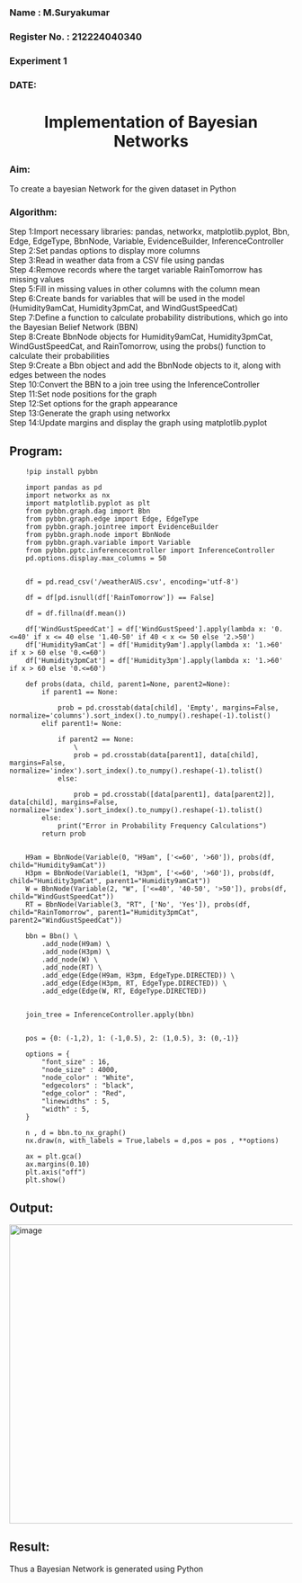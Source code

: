 <H3> Name : M.Suryakumar</H3>
<H3>Register No. : 212224040340</H3>
<H3> Experiment 1</H3>
<H3>DATE:</H3>
<H1 ALIGN=CENTER> Implementation of Bayesian Networks</H1>
<h3>Aim: </h3>
    To create a bayesian Network for the given dataset in Python
<h3>Algorithm:</h3>


Step 1:Import necessary libraries: pandas, networkx, matplotlib.pyplot, Bbn, Edge, EdgeType, BbnNode, Variable, EvidenceBuilder, InferenceController<br/>
Step 2:Set pandas options to display more columns<br/>
Step 3:Read in weather data from a CSV file using pandas<br/>
Step 4:Remove records where the target variable RainTomorrow has missing values<br/>
Step 5:Fill in missing values in other columns with the column mean<br/>
Step 6:Create bands for variables that will be used in the model (Humidity9amCat, Humidity3pmCat, and WindGustSpeedCat)<br/>
Step 7:Define a function to calculate probability distributions, which go into the Bayesian Belief Network (BBN)<br/>
Step 8:Create BbnNode objects for Humidity9amCat, Humidity3pmCat, WindGustSpeedCat, and RainTomorrow, using the probs() function to calculate their probabilities<br/>
Step 9:Create a Bbn object and add the BbnNode objects to it, along with edges between the nodes<br/>
Step 10:Convert the BBN to a join tree using the InferenceController<br/>
Step 11:Set node positions for the graph<br/>
Step 12:Set options for the graph appearance<br/>
Step 13:Generate the graph using networkx<br/>
Step 14:Update margins and display the graph using matplotlib.pyplot<br/>

## Program:
```
    !pip install pybbn
    
    import pandas as pd
    import networkx as nx
    import matplotlib.pyplot as plt
    from pybbn.graph.dag import Bbn
    from pybbn.graph.edge import Edge, EdgeType
    from pybbn.graph.jointree import EvidenceBuilder
    from pybbn.graph.node import BbnNode
    from pybbn.graph.variable import Variable
    from pybbn.pptc.inferencecontroller import InferenceController
    pd.options.display.max_columns = 50
    
    
    df = pd.read_csv('/weatherAUS.csv', encoding='utf-8')
    
    df = df[pd.isnull(df['RainTomorrow']) == False]
    
    df = df.fillna(df.mean())
    
    df['WindGustSpeedCat'] = df['WindGustSpeed'].apply(lambda x: '0.<=40' if x <= 40 else '1.40-50' if 40 < x <= 50 else '2.>50')
    df['Humidity9amCat'] = df['Humidity9am'].apply(lambda x: '1.>60' if x > 60 else '0.<=60')
    df['Humidity3pmCat'] = df['Humidity3pm'].apply(lambda x: '1.>60' if x > 60 else '0.<=60')
    
    def probs(data, child, parent1=None, parent2=None):
        if parent1 == None:
    
            prob = pd.crosstab(data[child], 'Empty', margins=False, normalize='columns').sort_index().to_numpy().reshape(-1).tolist()
        elif parent1!= None:
    
            if parent2 == None:
                \
                prob = pd.crosstab(data[parent1], data[child], margins=False, normalize='index').sort_index().to_numpy().reshape(-1).tolist()
            else:
    
                prob = pd.crosstab([data[parent1], data[parent2]], data[child], margins=False, normalize='index').sort_index().to_numpy().reshape(-1).tolist()
        else:
            print("Error in Probability Frequency Calculations")
        return prob
    
    
    H9am = BbnNode(Variable(0, "H9am", ['<=60', '>60']), probs(df, child="Humidity9amCat"))
    H3pm = BbnNode(Variable(1, "H3pm", ['<=60', '>60']), probs(df, child="Humidity3pmCat", parent1="Humidity9amCat"))
    W = BbnNode(Variable(2, "W", ['<=40', '40-50', '>50']), probs(df, child="WindGustSpeedCat"))
    RT = BbnNode(Variable(3, "RT", ['No', 'Yes']), probs(df, child="RainTomorrow", parent1="Humidity3pmCat", parent2="WindGustSpeedCat"))
    
    bbn = Bbn() \
        .add_node(H9am) \
        .add_node(H3pm) \
        .add_node(W) \
        .add_node(RT) \
        .add_edge(Edge(H9am, H3pm, EdgeType.DIRECTED)) \
        .add_edge(Edge(H3pm, RT, EdgeType.DIRECTED)) \
        .add_edge(Edge(W, RT, EdgeType.DIRECTED))
    
    
    join_tree = InferenceController.apply(bbn)
    
    
    pos = {0: (-1,2), 1: (-1,0.5), 2: (1,0.5), 3: (0,-1)}
    
    options = {
        "font_size" : 16,
        "node_size" : 4000,
        "node_color" : "White",
        "edgecolors" : "black",
        "edge_color" : "Red",
        "linewidths" : 5,
        "width" : 5,
    }
    
    n , d = bbn.to_nx_graph()
    nx.draw(n, with_labels = True,labels = d,pos = pos , **options)
    
    ax = plt.gca()
    ax.margins(0.10)
    plt.axis("off")
    plt.show()
```
## Output:

<img width="803" height="532" alt="image" src="https://github.com/user-attachments/assets/eac5a95f-c5fd-4721-8b2f-96bca9b94cff" />


## Result:
Thus a Bayesian Network is generated using Python

